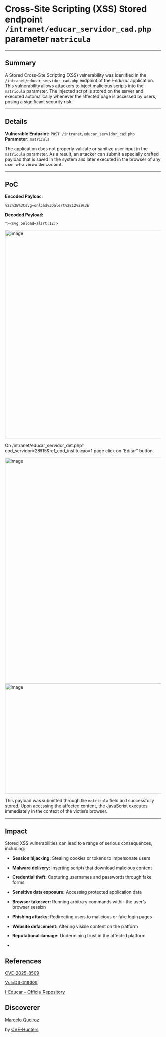 # Cross-Site Scripting (XSS) Stored endpoint `/intranet/educar_servidor_cad.php` parameter `matricula`

---

## Summary

A Stored Cross-Site Scripting (XSS) vulnerability was identified in the `/intranet/educar_servidor_cad.php` endpoint of the _i-educar_ application. This vulnerability allows attackers to inject malicious scripts into the `matricula` parameter. The injected script is stored on the server and executed automatically whenever the affected page is accessed by users, posing a significant security risk.

---

## Details

**Vulnerable Endpoint:** `POST /intranet/educar_servidor_cad.php`  
**Parameter:** `matricula`

The application does not properly validate or sanitize user input in the `matricula` parameter. As a result, an attacker can submit a specially crafted payload that is saved in the system and later executed in the browser of any user who views the content.

---

## PoC

**Encoded Payload:**

`%22%3E%3Csvg+onload%3Dalert%2812%29%3E`

**Decoded Payload:**

`"><svg onload=alert(12)>`

<img width="854" height="673" alt="image" src="https://github.com/user-attachments/assets/31716b07-6983-4555-bfa5-690bc86a8656" />


On /intranet/educar_servidor_det.php?cod_servidor=28915&ref_cod_instituicao=1 page click on "Editar" button.

<img width="1092" height="730" alt="image" src="https://github.com/user-attachments/assets/4bf685cb-8410-45a0-84be-0ba24a2960d2" />


<img width="846" height="354" alt="image" src="https://github.com/user-attachments/assets/a34777ba-9806-4f08-a393-8493a1af1cc9" />


This payload was submitted through the `matricula` field and successfully stored. Upon accessing the affected content, the JavaScript executes immediately in the context of the victim’s browser.

---

## Impact

Stored XSS vulnerabilities can lead to a range of serious consequences, including:

- **Session hijacking:** Stealing cookies or tokens to impersonate users
    
- **Malware delivery:** Inserting scripts that download malicious content
    
- **Credential theft:** Capturing usernames and passwords through fake forms
    
- **Sensitive data exposure:** Accessing protected application data
    
- **Browser takeover:** Running arbitrary commands within the user’s browser session
    
- **Phishing attacks:** Redirecting users to malicious or fake login pages
    
- **Website defacement:** Altering visible content on the platform
    
- **Reputational damage:** Undermining trust in the affected platform

- 


## References

[CVE-2025-8509](https://www.cve.org/CVERecord?id=CVE-2025-8509)

[VulnDB-318608](https://vuldb.com/?id.318608)

[I-Educar – Official Repository](https://github.com/portabilis/i-educar)

## Discoverer


[Marcelo Queiroz](www.linkedin.com/in/marceloqueirozjr) 

by [CVE-Hunters](https://github.com/Sec-Dojo-Cyber-House/cve-hunters)

